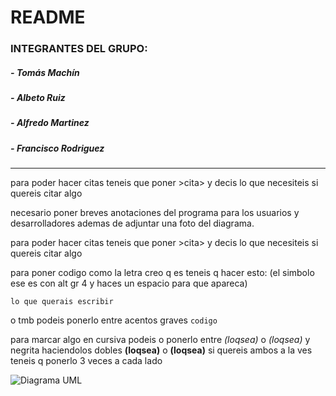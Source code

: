 # README #

### __INTEGRANTES DEL GRUPO:__
	
#####	- __Tomás Machín__
#####	- __Albeto Ruiz__
#####	- __Alfredo Martinez__	
#####	- __Francisco Rodriguez__
___

para poder hacer citas teneis que poner >cita> y decis lo que necesiteis si quereis citar algo

necesario poner breves anotaciones del programa para los usuarios y desarrolladores ademas de adjuntar una foto del diagrama.

para poder hacer citas teneis que poner >cita> y decis lo que necesiteis si quereis citar algo
	
para poner codigo como la letra creo q es teneis q hacer esto: (el simbolo ese es con alt gr 4 y haces un espacio para que apareca)
	
~~~
lo que querais escribir
~~~
o tmb podeis ponerlo entre acentos graves `codigo`

para marcar algo en cursiva podeis o ponerlo entre *(loqsea)* o _(loqsea)_ y negrita haciendolos dobles **(loqsea)** o __(loqsea)__ si quereis ambos a la ves teneis q ponerlo 3 veces a cada lado

![Diagrama UML](diagram.png "Diagramas")

